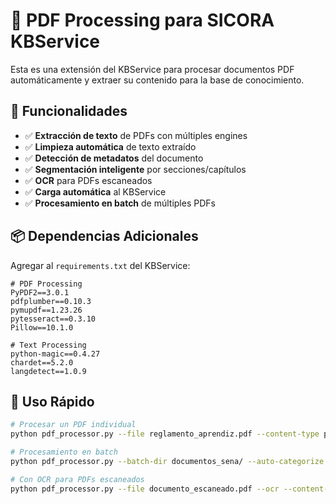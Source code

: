 # 📄 PDF Processing para SICORA KBService

Esta es una extensión del KBService para procesar documentos PDF automáticamente y extraer su contenido para la base de conocimiento.

## 🎯 Funcionalidades

- ✅ **Extracción de texto** de PDFs con múltiples engines
- ✅ **Limpieza automática** de texto extraído
- ✅ **Detección de metadatos** del documento
- ✅ **Segmentación inteligente** por secciones/capítulos
- ✅ **OCR** para PDFs escaneados
- ✅ **Carga automática** al KBService
- ✅ **Procesamiento en batch** de múltiples PDFs

## 📦 Dependencias Adicionales

Agregar al `requirements.txt` del KBService:

```
# PDF Processing
PyPDF2==3.0.1
pdfplumber==0.10.3
pymupdf==1.23.26
pytesseract==0.3.10
Pillow==10.1.0

# Text Processing
python-magic==0.4.27
chardet==5.2.0
langdetect==1.0.9
```

## 🚀 Uso Rápido

```bash
# Procesar un PDF individual
python pdf_processor.py --file reglamento_aprendiz.pdf --content-type policy

# Procesamiento en batch
python pdf_processor.py --batch-dir documentos_sena/ --auto-categorize

# Con OCR para PDFs escaneados
python pdf_processor.py --file documento_escaneado.pdf --ocr --content-type procedure
```
